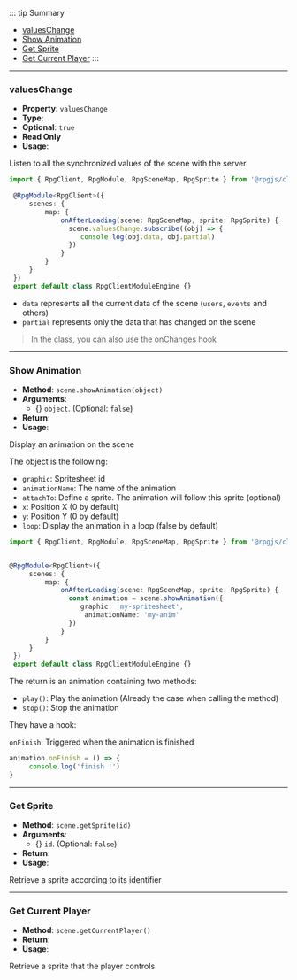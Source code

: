 ::: tip Summary
- [valuesChange](#valueschange)
- [Show Animation](#show-animation)
- [Get Sprite](#get-sprite)
- [Get Current Player](#get-current-player)
:::
---
### valuesChange
- **Property**: `valuesChange`
- **Type**: <Type type=' <a href="https://rxjs.dev/guide/observable.html">Observable</a>&lt;{ data: object, partial: object }&gt;' />
- **Optional**: `true`
- **Read Only** 
- **Usage**:


Listen to all the synchronized values of the scene with the server

```ts 
import { RpgClient, RpgModule, RpgSceneMap, RpgSprite } from '@rpgjs/client'

 @RpgModule<RpgClient>({ 
     scenes: {
         map: {
             onAfterLoading(scene: RpgSceneMap, sprite: RpgSprite) {
               scene.valuesChange.subscribe((obj) => {
                  console.log(obj.data, obj.partial)
               })
             }
         }
     }
 })
 export default class RpgClientModuleEngine {}
```

- `data` represents all the current data of the scene (`users`, `events` and others)
- `partial` represents only the data that has changed on the scene

> In the class, you can also use the onChanges hook



---
### Show Animation
- **Method**: `scene.showAnimation(object)`
- **Arguments**:
    - {<Type type='object' />} `object`.  (Optional: `false`)
- **Return**: <Type type='Animation' />   
- **Usage**:


Display an animation on the scene

The object is the following:
* `graphic`: Spritesheet id
* `animationName`: The name of the animation
* `attachTo`: Define a sprite. The animation will follow this sprite (optional)
* `x`: Position X (0 by default)
* `y`: Position Y (0 by default)
* `loop`: Display the animation in a loop (false by default)

```ts 
import { RpgClient, RpgModule, RpgSceneMap, RpgSprite } from '@rpgjs/client'


@RpgModule<RpgClient>({ 
     scenes: {
         map: {
             onAfterLoading(scene: RpgSceneMap, sprite: RpgSprite) {
               const animation = scene.showAnimation({
                  graphic: 'my-spritesheet',
                   animationName: 'my-anim'
               })
             }
         }
     }
 })
 export default class RpgClientModuleEngine {}
```

The return is an animation containing two methods:
* `play()`: Play the animation (Already the case when calling the method)
* `stop()`: Stop the animation

They have a hook:

`onFinish`: Triggered when the animation is finished 

```ts
animation.onFinish = () => {
     console.log('finish !')
}
```


---
### Get Sprite
- **Method**: `scene.getSprite(id)`
- **Arguments**:
    - {<Type type='string' />} `id`.  (Optional: `false`)
- **Return**: <Type type=' <a href="/classes/sprite.html">RpgSprite</a>' />   
- **Usage**:


Retrieve a sprite according to its identifier


---
### Get Current Player
- **Method**: `scene.getCurrentPlayer()`
- **Return**: <Type type=' <a href="/classes/sprite.html">RpgSprite</a>' />   
- **Usage**:


Retrieve a sprite that the player controls

